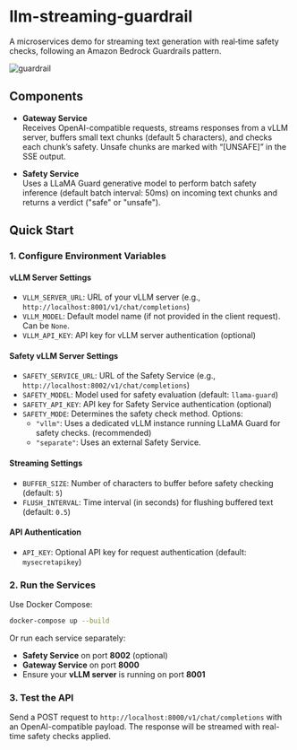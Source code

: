 # llm-streaming-guardrail

A microservices demo for streaming text generation with real‐time safety checks, following an Amazon Bedrock Guardrails pattern.

![guardrail](https://github.com/user-attachments/assets/93e2e0ee-5566-42e1-b0a2-37ab5c2b4fa9)

## Components

- **Gateway Service**  
  Receives OpenAI-compatible requests, streams responses from a vLLM server, buffers small text chunks (default 5 characters), and checks each chunk’s safety. Unsafe chunks are marked with “[UNSAFE]” in the SSE output.

- **Safety Service**  
  Uses a LLaMA Guard generative model to perform batch safety inference (default batch interval: 50ms) on incoming text chunks and returns a verdict ("safe" or "unsafe").

## Quick Start

### 1. Configure Environment Variables

#### vLLM Server Settings
- `VLLM_SERVER_URL`: URL of your vLLM server (e.g., `http://localhost:8001/v1/chat/completions`)
- `VLLM_MODEL`: Default model name (if not provided in the client request). Can be `None`.
- `VLLM_API_KEY`: API key for vLLM server authentication (optional)

#### Safety vLLM Server Settings
- `SAFETY_SERVICE_URL`: URL of the Safety Service (e.g., `http://localhost:8002/v1/chat/completions`)
- `SAFETY_MODEL`: Model used for safety evaluation (default: `llama-guard`)
- `SAFETY_API_KEY`: API key for Safety Service authentication (optional)
- `SAFETY_MODE`: Determines the safety check method. Options:
  - `"vllm"`: Uses a dedicated vLLM instance running LLaMA Guard for safety checks. (recommended)
  - `"separate"`: Uses an external Safety Service.

#### Streaming Settings
- `BUFFER_SIZE`: Number of characters to buffer before safety checking (default: `5`)
- `FLUSH_INTERVAL`: Time interval (in seconds) for flushing buffered text (default: `0.5`)

#### API Authentication
- `API_KEY`: Optional API key for request authentication (default: `mysecretapikey`)

### 2. Run the Services

Use Docker Compose:
```bash
docker-compose up --build
```

Or run each service separately:

- **Safety Service** on port **8002** (optional)
- **Gateway Service** on port **8000**
- Ensure your **vLLM server** is running on port **8001**

### 3. Test the API
Send a POST request to `http://localhost:8000/v1/chat/completions` with an OpenAI-compatible payload. The response will be streamed with real-time safety checks applied.

